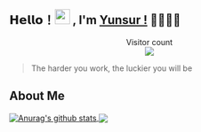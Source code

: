 ## 𝗛𝗲𝗹𝗹𝗼！<img src="https://user-images.githubusercontent.com/5679180/79618120-0daffb80-80be-11ea-819e-d2b0fa904d07.gif" width="27px"> , I'm  [Yunsur !](https://yunsur.com/) 👋👋👋👋

<p align="center"> 
  Visitor count<br>
  <img src="https://profile-counter.glitch.me/yunsur/count.svg" />
</p>

> The harder you work, the luckier you will be

## About Me

<a href="https://github.com/yunsur">
  <img align="center" src="https://github-readme-stats.anuraghazra1.vercel.app/api?username=yunsur&show_icons=true&include_all_commits=true&theme=radical&hide=contribs" alt="Anurag's github stats" />
</a>
<a href="https://github.com/yunsur">
  <img align="center" src="https://github-readme-stats.anuraghazra1.vercel.app/api/top-langs/?username=yunsur&layout=compact&theme=radical" />
</a>
